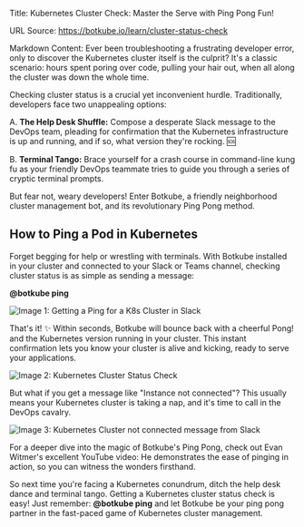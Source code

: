 Title: Kubernetes Cluster Check: Master the Serve with Ping Pong Fun!

URL Source: https://botkube.io/learn/cluster-status-check

Markdown Content:
Ever been troubleshooting a frustrating developer error, only to discover the Kubernetes cluster itself is the culprit? It's a classic scenario: hours spent poring over code, pulling your hair out, when all along the cluster was down the whole time.

Checking cluster status is a crucial yet inconvenient hurdle. Traditionally, developers face two unappealing options:

A. **The Help Desk Shuffle:** Compose a desperate Slack message to the DevOps team, pleading for confirmation that the Kubernetes infrastructure is up and running, and if so, what version they're rocking. 🆘️

B. **Terminal Tango:** Brace yourself for a crash course in command-line kung fu as your friendly DevOps teammate tries to guide you through a series of cryptic terminal prompts. ️

But fear not, weary developers! ‍Enter Botkube, a friendly neighborhood cluster management bot, and its revolutionary Ping Pong method.

**How to Ping a Pod in Kubernetes**
-----------------------------------

Forget begging for help or wrestling with terminals. With Botkube installed in your cluster and connected to your Slack or Teams channel, checking cluster status is as simple as sending a message:

**@botkube ping**

![Image 1: Getting a Ping for a K8s Cluster in Slack](https://cdn.prod.website-files.com/634fabb21508d6c9db9bc46f/65a68edd2a232027d738e329_3N7bM6XGdLHPPHTNQnCKGQ0DyebCjtfJAr0aUd-XTriz8Os3kW0NIKHh10EZ7BQX4UatvELN482b70-P62ce77EF1nchC2DAMK3JzRFwJrFoj59f4WKfMfuArM4Hn23zWXVNOcwTTrFdc2KckXA66Ek.png)

That's it! ✨ Within seconds, Botkube will bounce back with a cheerful Pong! and the Kubernetes version running in your cluster. This instant confirmation lets you know your cluster is alive and kicking, ready to serve your applications.

![Image 2: Kubernetes Cluster Status Check](https://cdn.prod.website-files.com/634fabb21508d6c9db9bc46f/65a68edd0c165c192cae0124_U7kX4HVGBXqO5D7AQel9fANbORGqVzgrVVEVG14-qZpXrDCksAbYd9vysBZGAqrecAaYMFGxJJM2xXKmxv1Mmk2Og-beLI3yKqPfpcZF8Ih4L27CVa2DW-q4emG6bYoM2N8XLc47L95zalJ_WGRAH88.png)

But what if you get a message like "Instance not connected"? This usually means your Kubernetes cluster is taking a nap, and it's time to call in the DevOps cavalry.

![Image 3: Kubernetes Cluster not connected message from Slack](https://cdn.prod.website-files.com/634fabb21508d6c9db9bc46f/65a68edd1a5d2647f9e56939_KCq5BpPq46j4s-6KHOK86TTSGHJAahGe1bsbfFS-oxNBfXbSJu5xQtfrvH1gNAEMScFa_BlhOgTO_hgrCQeeygBfMvxp06mkJJqlKo3VgKU8jvWWzCIY0hMXxvKHK70CoK7VPKdGdcOB9nqLzX7ojys.png)

For a deeper dive into the magic of Botkube's Ping Pong, check out Evan Witmer's excellent YouTube video: He demonstrates the ease of pinging in action, so you can witness the wonders firsthand.

So next time you're facing a Kubernetes conundrum, ditch the help desk dance and terminal tango. Getting a Kubernetes cluster status check is easy! Just remember: **@botkube ping** and let Botkube be your ping pong partner in the fast-paced game of Kubernetes cluster management.
